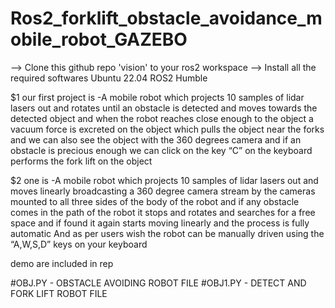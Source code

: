 # Ros2_forklift_obstacle_avoidance_mobile_robot_GAZEBO


 -->  Clone this github repo 'vision' to your ros2 workspace
 -->  Install all the required softwares
 Ubuntu 22.04 ROS2 Humble

$1 our first project is 
-A mobile robot which projects 10 samples of lidar lasers out and rotates until an obstacle is detected and moves towards the detected object and when the robot reaches close enough to the object a vacuum force is excreted on the object which pulls the object near the forks  and we can also see the object with the 360 degrees camera and if an obstacle is precious enough we can click on the key “C” on the keyboard performs the fork lift on the object


$2 one is 
-A mobile robot which projects 10 samples of lidar lasers out and moves linearly broadcasting a 360 degree camera stream by the cameras mounted to all three sides of the body of the robot and if any obstacle comes in the path of the robot it stops and rotates and searches for a free space and if found it again starts moving linearly and the process is fully automatic 
And as per users wish the robot can be manually driven using the “A,W,S,D” keys on your keyboard

demo are included in rep


#OBJ.PY  - OBSTACLE AVOIDING ROBOT FILE
#OBJ1.PY - DETECT AND FORK LIFT ROBOT FILE
